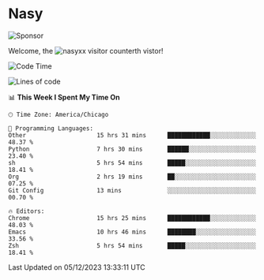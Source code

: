 # Nasy

<!--
<p align="center">
<img height="200" src="https://github-readme-stats.vercel.app/api?username=nasyxx&count_private=true&show_icons=true&theme=dracula&include_all_commits=true"/>
<img height="200" src="https://github-readme-stats.vercel.app/api/top-langs/?username=nasyxx&theme=dracula&hide=html,jupyter+notebook&count_private=true&show_icons=true"/>
</p>

  
----------------
-->

![Sponsor](https://img.shields.io/static/v1.svg?label=Sponsor&message=%E2%9D%A4&logo=GitHub&style=flat&color=pink)
 
Welcome, the ![nasyxx visitor counter](https://count.getloli.com/get/@nasyxx?theme=rule34)th vistor!
 
<!--START_SECTION:waka-->
![Code Time](http://img.shields.io/badge/Code%20Time-4%2C055%20hrs%2012%20mins-blue)

![Lines of code](https://img.shields.io/badge/From%20Hello%20World%20I%27ve%20Written-6.3%20million%20lines%20of%20code-blue)

📊 **This Week I Spent My Time On** 

```text
🕑︎ Time Zone: America/Chicago

💬 Programming Languages: 
Other                    15 hrs 31 mins      ████████████░░░░░░░░░░░░░   48.37 % 
Python                   7 hrs 30 mins       ██████░░░░░░░░░░░░░░░░░░░   23.40 % 
sh                       5 hrs 54 mins       █████░░░░░░░░░░░░░░░░░░░░   18.41 % 
Org                      2 hrs 19 mins       ██░░░░░░░░░░░░░░░░░░░░░░░   07.25 % 
Git Config               13 mins             ░░░░░░░░░░░░░░░░░░░░░░░░░   00.70 % 

🔥 Editors: 
Chrome                   15 hrs 25 mins      ████████████░░░░░░░░░░░░░   48.03 % 
Emacs                    10 hrs 46 mins      ████████░░░░░░░░░░░░░░░░░   33.56 % 
Zsh                      5 hrs 54 mins       █████░░░░░░░░░░░░░░░░░░░░   18.41 % 
```


 Last Updated on 05/12/2023 13:33:11 UTC
<!--END_SECTION:waka-->

<!-- ![visitors](https://visitor-badge.laobi.icu/badge?page_id=nasyxx.nasyxx) -->
